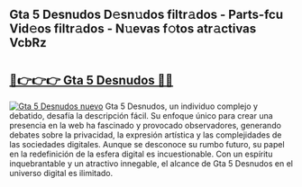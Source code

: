 ## Gta 5 Desnudos D𝚎sn𝚞dos filtr𝚊dos - Parts-fcu Vid𝚎os filtr𝚊dos - N𝚞evas f𝚘tos atr𝚊ctivas VcbRz

# <h2><a href="http://mbcr41n.tromn.icu/?c=Gta+5+Desnudos">🔗👉👉👉 Gta 5 Desnudos 🔗🔗</a></h2>

[![Gta 5 Desnudos nuevo](https://i.imgur.com/pEAQMta.gif)](http://mbcr41n.tromn.icu/?c=Gta+5+Desnudos)
Gta 5 Desnudos, un individuo complejo y debatido, desafía la descripción fácil. Su enfoque único para crear una presencia en la web ha fascinado y provocado observadores, generando debates sobre la privacidad, la expresión artística y las complejidades de las sociedades digitales. Aunque se desconoce su rumbo futuro, su papel en la redefinición de la esfera digital es incuestionable. Con un espíritu inquebrantable y un atractivo innegable, el alcance de Gta 5 Desnudos en el universo digital es ilimitado.
